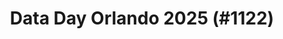 ---
layout: event
title: "Data Day Orlando 2025 (#1122)"
subtitle: ""
tags: ["Orlando", "Florida", "USA", "physical", "2025", "North America"]
thumb: /assets/img/logos/Just_icon_Color_small.png
comments: false
data: SQLSat1122
testevent: true
---